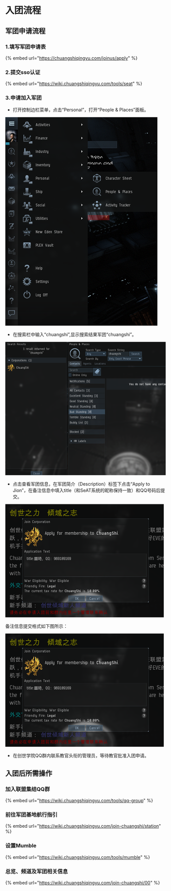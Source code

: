 # 入团流程

## 军团申请流程

### 1.填写军团申请表

{% embed url="https://chuangshiqingyu.com/joinus/apply" %}

### 2.提交sso认证

{% embed url="https://wiki.chuangshiqingyu.com/tools/seat" %}

### 3.申请加入军团

* 打开控制边栏菜单，点击“Personal”，打开“People & Places”面板。

![](../.gitbook/assets/1583815953760-69789ea98a0ae809.png)

* 在搜索栏中输入“chuangshi”,显示搜索结果军团“chuangshi”。

![](../.gitbook/assets/1583815953761-ad2c266ad6c6c173.png)

* 点击查看军团信息，在军团简介（Description）标签下点击“Apply to Jion”，在备注信息中填入title（和SeAT系统的昵称保持一致）和QQ号码后提交。

![](../.gitbook/assets/1583815953761-b964cdafc1a60513.png)

备注信息提交格式如下图所示：

![](../.gitbook/assets/image%20%282%29.png)

* 在创世学院QQ群内联系教官头衔的管理员，等待教官批准入团申请。

## 入团后所需操作

### 加入联盟集结QQ群

{% embed url="https://wiki.chuangshiqingyu.com/tools/qq-group" %}

### 前往军团基地航行指引

{% embed url="https://wiki.chuangshiqingyu.com/join-chuangshi/station" %}

### 设置Mumble

{% embed url="https://wiki.chuangshiqingyu.com/tools/mumble" %}

### 总览、频道及军团相关信息

{% embed url="https://wiki.chuangshiqingyu.com/join-chuangshi/00" %}









